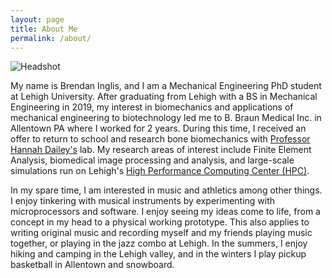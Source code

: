 ```yaml
---
layout: page
title: About Me
permalink: /about/
---
```


![Headshot](/assets/Images/prof_pic_mountain.png)

My name is Brendan Inglis, and I am a Mechanical Engineering PhD student at Lehigh University. After graduating from Lehigh with a BS in Mechanical Engineering in 2019, my interest in biomechanics and applications of mechanical engineering to biotechnology led me to B. Braun Medical Inc. in Allentown PA where I worked for 2 years. During this time, I received an offer to return to school and research bone biomechanics with [Professor Hannah Dailey's](https://engineering.lehigh.edu/faculty/hannah-dailey) lab. My research areas of interest include Finite Element Analysis, biomedical image processing and analysis, and large-scale simulations run on Lehigh's [High Performance Computing Center (HPC)](https://lts.lehigh.edu/services/high-performance-computing-hpc-research-computing).

In my spare time, I am interested in music and athletics among other things. I enjoy tinkering with musical instruments by experimenting with microprocessors and software. I enjoy seeing my ideas come to life, from a concept in my head to a physical working prototype. This also applies to writing original music and recording myself and my friends playing music together, or playing in the jazz combo at Lehigh. In the summers, I enjoy hiking and camping in the Lehigh valley, and in the winters I play pickup basketball in Allentown and snowboard. 
